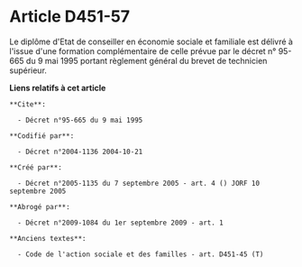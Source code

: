 # Article D451-57

Le diplôme d'Etat de conseiller en économie sociale et familiale est délivré à l'issue d'une formation complémentaire de
celle prévue par le décret n° 95-665 du 9 mai 1995 portant règlement général du brevet de technicien supérieur.

**Liens relatifs à cet article**

	**Cite**:

	  - Décret n°95-665 du 9 mai 1995

	**Codifié par**:

	  - Décret n°2004-1136 2004-10-21

	**Créé par**:

	  - Décret n°2005-1135 du 7 septembre 2005 - art. 4 () JORF 10 septembre 2005

	**Abrogé par**:

	  - Décret n°2009-1084 du 1er septembre 2009 - art. 1

	**Anciens textes**:

	  - Code de l'action sociale et des familles - art. D451-45 (T)
